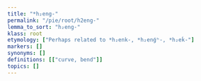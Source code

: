 ```yaml
---
title: "*h₂eng-"
permalink: "/pie/root/h2eng-"
lemma_to_sort: "h₂eng-"
klass: root
etymology: ["Perhaps related to *h₂enk-, *h₂enǵʰ-, *h₂eḱ-"]
markers: []
synonyms: []
definitions: [["curve, bend"]]
topics: []
---
```

